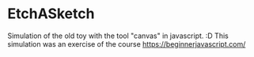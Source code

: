# EtchASketch
Simulation of the old toy with the tool "canvas" in javascript. :D
This simulation was an exercise of the course https://beginnerjavascript.com/
